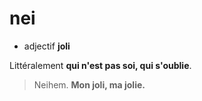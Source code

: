 # nei
- adjectif **joli**

Littéralement **qui n'est pas soi, qui s'oublie**.

> Neihem. **Mon joli, ma jolie.**